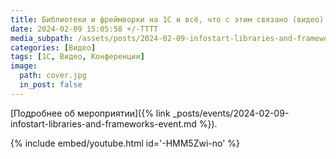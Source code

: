 ```yaml
---
title: Библиотеки и фреймворки на 1С и всё, что с этим связано (видео)
date: 2024-02-09 15:05:58 +/-TTTT
media_subpath: /assets/posts/2024-02-09-infostart-libraries-and-frameworks-event/
categories: [Видео]
tags: [1С, Видео, Конференции]
image:
  path: cover.jpg
  in_post: false
---
```


[Подробнее об мероприятии]({% link _posts/events/2024-02-09-infostart-libraries-and-frameworks-event.md %}).

{% include embed/youtube.html id='-HMM5Zwi-no' %}